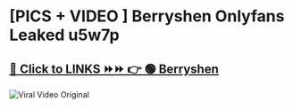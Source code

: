 
 # [PICS + VIDEO ] Berryshen Onlyfans Leaked u5w7p

## <h2><a href="https://clipsfans.com/Berryshen&ref=git">🔗 Click to LINKS ⏩⏩ 👉 🟢 Berryshen </a></h2>

<a href="https://clipsfans.com/Berryshen&ref=git" rel="nofollow" data-target="animated-image.originalLink"><img src="https://i.ibb.co.com/xMMVF88/686577567.gif" alt="Viral Video Original" style="max-width: 100%; display: inline-block;" data-target="animated-image.originalImage"></a>

